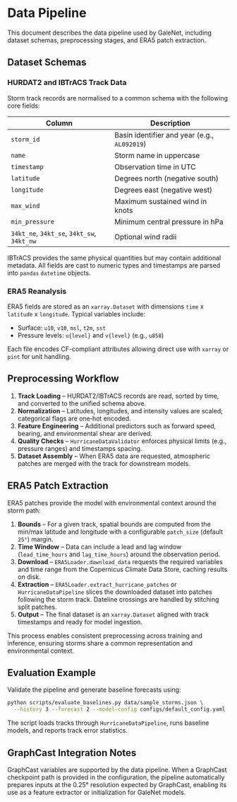 # Data Pipeline

This document describes the data pipeline used by GaleNet, including dataset schemas, preprocessing stages, and ERA5 patch extraction.

## Dataset Schemas

### HURDAT2 and IBTrACS Track Data

Storm track records are normalised to a common schema with the following core fields:

| Column | Description |
|--------|-------------|
| `storm_id` | Basin identifier and year (e.g., `AL092019`) |
| `name` | Storm name in uppercase |
| `timestamp` | Observation time in UTC |
| `latitude` | Degrees north (negative south) |
| `longitude` | Degrees east (negative west) |
| `max_wind` | Maximum sustained wind in knots |
| `min_pressure` | Minimum central pressure in hPa |
| `34kt_ne`, `34kt_se`, `34kt_sw`, `34kt_nw` | Optional wind radii |

IBTrACS provides the same physical quantities but may contain additional metadata. All fields are cast to numeric types and timestamps are parsed into ``pandas`` ``datetime`` objects.

### ERA5 Reanalysis

ERA5 fields are stored as an ``xarray.Dataset`` with dimensions ``time`` x ``latitude`` x ``longitude``. Typical variables include:

- Surface: `u10`, `v10`, `msl`, `t2m`, `sst`
- Pressure levels: `u{level}` and `v{level}` (e.g., `u850`)

Each file encodes CF-compliant attributes allowing direct use with `xarray` or `pint` for unit handling.

## Preprocessing Workflow

1. **Track Loading** – HURDAT2/IBTrACS records are read, sorted by time, and converted to the unified schema above.
2. **Normalization** – Latitudes, longitudes, and intensity values are scaled; categorical flags are one‑hot encoded.
3. **Feature Engineering** – Additional predictors such as forward speed, bearing, and environmental shear are derived.
4. **Quality Checks** – ``HurricaneDataValidator`` enforces physical limits (e.g., pressure ranges) and timestamps spacing.
5. **Dataset Assembly** – When ERA5 data are requested, atmospheric patches are merged with the track for downstream models.

## ERA5 Patch Extraction

ERA5 patches provide the model with environmental context around the storm path:

1. **Bounds** – For a given track, spatial bounds are computed from the min/max latitude and longitude with a configurable ``patch_size`` (default ``25°``) margin.
2. **Time Window** – Data can include a lead and lag window (``lead_time_hours`` and ``lag_time_hours``) around the observation period.
3. **Download** – ``ERA5Loader.download_data`` requests the required variables and time range from the Copernicus Climate Data Store, caching results on disk.
4. **Extraction** – ``ERA5Loader.extract_hurricane_patches`` or ``HurricaneDataPipeline`` slices the downloaded dataset into patches following the storm track. Dateline crossings are handled by stitching split patches.
5. **Output** – The final dataset is an ``xarray.Dataset`` aligned with track timestamps and ready for model ingestion.

This process enables consistent preprocessing across training and inference, ensuring storms share a common representation and environmental context.

## Evaluation Example

Validate the pipeline and generate baseline forecasts using:

```bash
python scripts/evaluate_baselines.py data/sample_storms.json \
  --history 3 --forecast 2 --model-config configs/default_config.yaml
```

The script loads tracks through `HurricaneDataPipeline`, runs baseline models,
and reports track error statistics.

## GraphCast Integration Notes

GraphCast variables are supported by the data pipeline. When a GraphCast
checkpoint path is provided in the configuration, the pipeline automatically
prepares inputs at the 0.25° resolution expected by GraphCast, enabling its use
as a feature extractor or initialization for GaleNet models.

